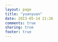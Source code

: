 ```yaml
---
layout: page
title: "yuanyuan"
date: 2013-05-14 21:26
comments: true
sharing: true
footer: true
---
```

